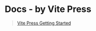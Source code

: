 # Docs - by Vite Press

> [Vite Press Getting Started](https://vitepress.vuejs.org/guide/getting-started)

